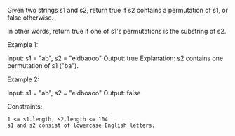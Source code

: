 Given two strings s1 and s2, return true if s2 contains a
permutation
of s1, or false otherwise.

In other words, return true if one of s1's permutations is the substring of s2.

Example 1:

Input: s1 = "ab", s2 = "eidbaooo"
Output: true
Explanation: s2 contains one permutation of s1 ("ba").

Example 2:

Input: s1 = "ab", s2 = "eidboaoo"
Output: false

Constraints:

    1 <= s1.length, s2.length <= 104
    s1 and s2 consist of lowercase English letters.


